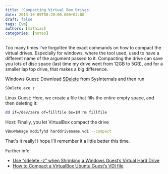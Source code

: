 ```yaml
---
title: 'Compacting Virtual Box Drives'
date: 2013-10-09T00:20:00.000+02:00
draft: false
tags: [vm]
authors: [mathias]
categories: [notes]
---
```


Too many times I've forgotten the exact commands on how to compact the virtual drives. Especially for windows, where the tool used, used to have a different name of the argument passed to it. Compacting the drive can save you lots of disc space (last time my drive went from 12GB to 5GB), and for a smaller lap top drive, that makes a big difference.

Windows Guest:
Download [SDelete](http://technet.microsoft.com/en-us/sysinternals/bb897443.aspx) from SysInternals and then run

```bash
SDelete.exe z
```

Linux Guest:
Here, we create a file that fills the entire empty space, and then deleting it:

```bash
dd if=/dev/zero of=fillfile bs=1M rm fillfile
```

Host:
Finally, you let VirtualBox compact the drive
```bash
VBoxManage modifyhd harddrivename.vdi --compact
```

That's it really! I hope I'll remember it a little better this time.

Further info:

* [Use “sdelete -z” when Shrinking a Windows Guest’s Virtual Hard Drive](http://beckustech.wordpress.com/2012/12/26/use-sdelete-z-when-shrinking-a-windows-guests-virtual-hard-drive/)
* [How to Compact a VirtualBox Ubuntu Guest’s VDI file](http://blog.markloiseau.com/2010/10/how-to-compact-a-virtualbox-ubuntu-guests-vdi-file/)